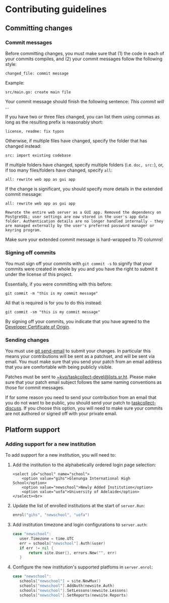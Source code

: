 # Contributing guidelines

## Committing changes

### Commit messages

Before committing changes, you must make sure that (1) the code in each of your
commits compiles, and (2) your commit messages follow the following style:

```
changed_file: commit message
```

Example:

```
src/main.go: create main file
```

Your commit message should finish the following sentence: *This commit will ...*

If you have two or three files changed, you can list them using commas as long as
the resulting prefix is reasonably short:

```
license, readme: fix typos
```

Otherwise, if multiple files have changed, specify the folder that has changed
instead:

```
src: import existing codebase
```

If multiple folders have changed, specify multiple folders (i.e. `doc, src:`),
or, if too many files/folders have changed, specify `all`:

```
all: rewrite web app as gui app
```

If the change is significant, you should specify more details in the extended
commit message:

```
all: rewrite web app as gui app

Rewrote the entire web server as a GUI app. Removed the dependency on
PostgreSQL; user settings are now stored in the user's app data
folder. Authentication details are no longer handled internally - they
are managed externally by the user's preferred password manager or
keyring program.
```

Make sure your extended commit message is hard-wrapped to 70 columns!

### Signing off commits

You must sign off your commits with `git commit -s` to signify that your commits
were created in whole by you and you have the right to submit it under the license
of this project.

Essentially, if you were committing with this before:

```
git commit -m "this is my commit message"
```

All that is required is for you to do this instead:

```
git commit -sm "this is my commit message"
```

By signing off your commits, you indicate that you have agreed to the
[Developer Certificate of Origin][2].

### Sending changes

You must use [git send-email][1] to submit your changes. In particular this
means your contributions will be sent as a patchset, and will be sent via email.
You must make sure that you send your patch from an email address that you are
comfortable with being publicly visible.

Patches must be sent to <~kvo/taskcollect-devel@lists.sr.ht>. Please make sure
that your patch email subject follows the same naming conventions as those for
commit messages.

If for some reason you need to send your contribution from an email that you do
not want to be public, you should send your patch to [taskcollect-discuss][3].
If you choose this option, you will need to make sure your commits are not
authored or signed off with your private email.

## Platform support

### Adding support for a new institution

To add support for a new institution, you will need to:

  1. Add the institution to the alphabetically ordered login page selection:

     ```
     <select id="school" name="school">
         <option value="gihs">Glenunga International High School</option>
         <option value="newschool">Newly Added Institution</option>
         <option value="uofa">University of Adelaide</option>
     </select><br>
     ```

  1. Update the list of enrolled institutions at the start of `server.Run`:

     ```go
     enrol("gihs", "newschool", "uofa")
     ```

  2. Add institution timezone and login configurations to `server.auth`:

     ```go
     case "newschool":
     	user.Timezone = time.UTC
     	err = schools["newschool"].Auth(&user)
     	if err != nil {
     		return site.User{}, errors.New("", err)
     	}
     ```

  3. Configure the new institution's supported platfoms in `server.enrol`:

     ```go
     case "newschool":
     	schools["newschool"] = site.NewMux()
     	schools["newschool"].AddAuth(newsite.Auth)
     	schools["newschool"].SetLessons(newsite.Lessons)
     	schools["newschool"].SetReports(newsite.Reports)
     ```


[1]: https://git-send-email.io
[2]: https://developercertificate.org/
[3]: https://lists.sr.ht/~kvo/taskcollect-discuss
